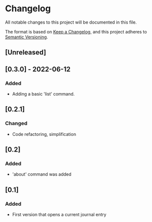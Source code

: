 # Changelog
All notable changes to this project will be documented in this file.

The format is based on [Keep a Changelog](https://keepachangelog.com/en/1.0.0/),
and this project adheres to [Semantic Versioning](https://semver.org/spec/v2.0.0.html).

## [Unreleased]

## [0.3.0] - 2022-06-12
### Added
- Adding a basic 'list' command.

## [0.2.1]
### Changed 
- Code refactoring, simplification

## [0.2]
### Added
- 'about' command was added


## [0.1]
### Added
- First version that opens a current journal entry
